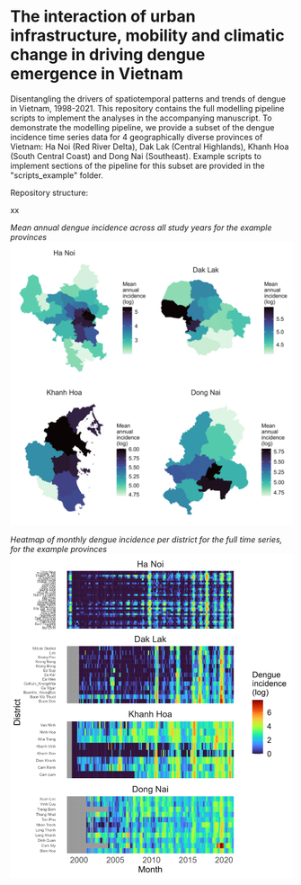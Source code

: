 # The interaction of urban infrastructure, mobility and climatic change in driving dengue emergence in Vietnam

Disentangling the drivers of spatiotemporal patterns and trends of dengue in Vietnam, 1998-2021. This repository contains the full modelling pipeline scripts to implement the analyses in the accompanying manuscript. To demonstrate the modelling pipeline, we provide a subset of the dengue incidence time series data for 4 geographically diverse provinces of Vietnam: Ha Noi (Red River Delta), Dak Lak (Central Highlands), Khanh Hoa (South Central Coast) and Dong Nai (Southeast). Example scripts to implement sections of the pipeline for this subset are provided in the "scripts_example" folder.

Repository structure:

xx

_Mean annual dengue incidence across all study years for the example provinces_
![Alt text](output/figures_example/ProvincesMap.jpg)

_Heatmap of monthly dengue incidence per district for the full time series, for the example provinces_
![Alt text](output/figures_example/DengueHeatmap.jpg)

